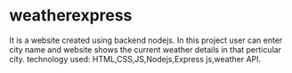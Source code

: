 # weatherexpress
It is a website created using backend nodejs.
In this project user can enter city name and website shows the current weather details in that perticular city.
technology used: HTML,CSS,JS,Nodejs,Express js,weather API.
